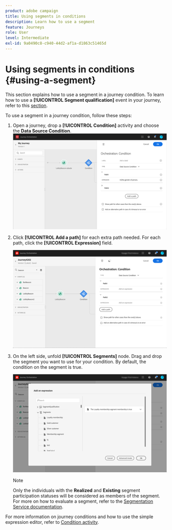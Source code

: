 ```yaml
---
product: adobe campaign
title: Using segments in conditions
description: Learn how to use a segment
feature: Journeys
role: User
level: Intermediate
exl-id: 9a0490c8-c940-44d2-af1a-d1863c51465d
---
```

# Using segments in conditions {#using-a-segment}

This section explains how to use a segment in a journey condition. To learn how to use a **[!UICONTROL Segment qualification]** event in your journey, refer to this [section](../building-journeys/segment-qualification-events.md).

To use a segment in a journey condition, follow these steps:

1. Open a journey, drop a **[!UICONTROL Condition]** activity and choose the **Data Source Condition**.
   ![](../assets/journey47.png)

1. Click **[!UICONTROL Add a path]** for each extra path needed. For each path, click the **[!UICONTROL Expression]** field.

   ![](../assets/segment3.png)

1. On the left side, unfold **[!UICONTROL Segments]** node. Drag and drop the segment you want to use for your condition. By default, the condition on the segment is true.

   ![](../assets/segment4.png)

   >[!NOTE]
   >
   >Only the individuals with the **Realized** and **Existing** segment participation statuses will be considered as members of the segment. For more on how to evaluate a segment, refer to the [Segmentation Service documentation](https://experienceleague.adobe.com/docs/experience-platform/segmentation/tutorials/evaluate-a-segment.html?lang=en#interpret-segment-results). 

For more information on journey conditions and how to use the simple expression editor, refer to [Condition activity](../building-journeys/condition-activity.md#about_condition).
